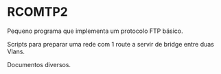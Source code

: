 # RCOMTP2

Pequeno programa que implementa um protocolo FTP básico.

Scripts para preparar uma rede com 1 route a servir de bridge entre duas Vlans.

Documentos diversos.
